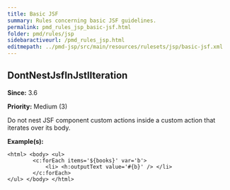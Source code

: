```yaml
---
title: Basic JSF
summary: Rules concerning basic JSF guidelines.
permalink: pmd_rules_jsp_basic-jsf.html
folder: pmd/rules/jsp
sidebaractiveurl: /pmd_rules_jsp.html
editmepath: ../pmd-jsp/src/main/resources/rulesets/jsp/basic-jsf.xml
---
```

## DontNestJsfInJstlIteration
**Since:** 3.6

**Priority:** Medium (3)

Do not nest JSF component custom actions inside a custom action that iterates over its body.

**Example(s):**
```
<html> <body> <ul>
		<c:forEach items='${books}' var='b'>
			<li> <h:outputText value='#{b}' /> </li>
		</c:forEach>
</ul> </body> </html>
```

